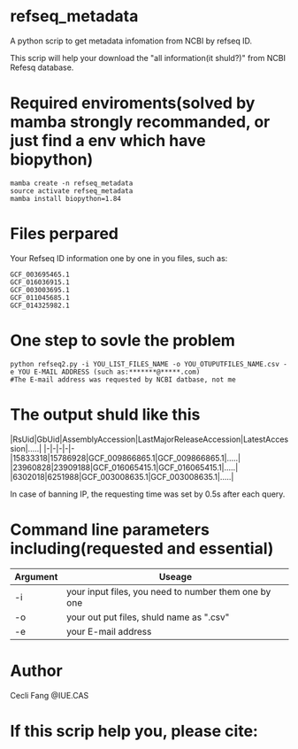 # refseq_metadata

A python scrip to get metadata infomation from NCBI by refseq ID.

This scrip will help your download the "all information(it shuld?)" from NCBI Refesq database. 

# Required enviroments(solved by mamba strongly recommanded, or just find a env which have biopython)

```
mamba create -n refseq_metadata
source activate refseq_metadata
mamba install biopython=1.84
```

# Files perpared
Your Refseq ID information one by one in you files, such as:

```
GCF_003695465.1
GCF_016036915.1
GCF_003003695.1
GCF_011045685.1
GCF_014325982.1
```

# One step to sovle the problem

```
python refseq2.py -i YOU_LIST_FILES_NAME -o YOU_OTUPUTFILES_NAME.csv -e YOU E-MAIL ADDRESS (such as:*******@*****.com)
#The E-mail address was requested by NCBI datbase, not me
```

# The output shuld like this

|RsUid|GbUid|AssemblyAccession|LastMajorReleaseAccession|LatestAccession|.....|
|-|-|-|-|-
|15833318|15786928|GCF_009866865.1|GCF_009866865.1|.....|
|23960828|23909188|GCF_016065415.1|GCF_016065415.1|.....|
|6302018|6251988|GCF_003008635.1|GCF_003008635.1|.....|

In case of banning IP, the requesting time was set by 0.5s after each query.
# Command line parameters including(requested and essential)

|Argument|Useage|
|-|-|
|-i|your input files, you need to number them one by one |
|-o|your out put files, shuld name as ".csv"|
|-e|your E-mail address|

# Author
Cecli Fang @IUE.CAS
# If this scrip help you, please cite: 
